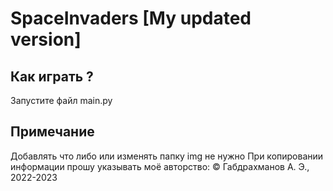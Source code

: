 # SpaceInvaders [My updated version]

## Как играть ?
Запустите файл main.py

## Примечание
Добавлять что либо или изменять папку img не нужно
При копировании информации прошу указывать моё авторство:
© Габдрахманов А. Э., 2022-2023